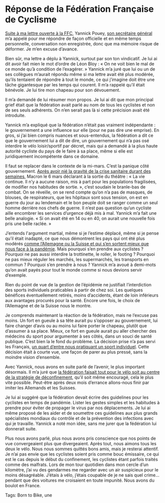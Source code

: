 # Réponse de la Fédération Française de Cyclisme

[Suite à ma lettre ouverte à la FFC](https://tcrouzet.com/2020/04/16/lettre-a-la-federation-francaise-de-cyclisme/), Yannick Pouey, [son secrétaire général](https://www.ffc.fr/la-federation/organisation/organigramme-be/) m’a appelé pour me répondre de façon officielle et en même temps personnelle, conversation non enregistrée, donc que ma mémoire risque de déformer. Je m’en excuse d’avance.<span id="more-54080"></span>

Bien sûr, ma lettre a déplu à Yannick, surtout par son ton vindicatif. Je lui ai dit avoir fait mien le mot d’ordre de Léon Bloy : « On ne voit bien le mal de ce monde qu’à condition de l’exagérer. » Yannick m’a juré que lui ou un de ses collègues m’aurait répondu même si ma lettre avait été plus modérée, qu’ils tentaient de répondre à tout le monde, ce qui j’imagine doit être une tâche gigantesque par les temps qui courent. Il m’a rappelé qu’il était bénévole. Je lui tire mon chapeau pour son dévouement.

Il m’a demandé de lui résumer mon propos. Je lui ai dit que mon principal grief était que la fédération avait parlé au nom de tous les cyclistes et non de ses seuls adhérents. On n’en serait pas là si cette précision avait été introduite.

Yannick m’a expliqué que la fédération n’était pas vraiment indépendante : le gouvernement a une influence sur elle (pour ne pas dire une emprise). En gros, si j’ai bien compris nuances et sous-entendus, la fédération a dit ce que le gouvernement lui a dit de dire, un gouvernement qui n’a pas osé interdire le vélo loisir/sportif par décret, mais qui a demandé à la plus haute autorité cycliste du pays de le faire à sa place, même si elle est juridiquement incompétente dans ce domaine.

Il faut se replacer dans le contexte de la mi-mars. C’est la panique côté gouvernement. [Après avoir nié la gravité de la crise sanitaire durant des semaines](https://tcrouzet.com/2020/04/05/pourquoi-le-confinement-etait-la-seule-strategie-possible/), Macron le 6 mars déclarant à la sortie du théâtre : « La vie continue. Il n’y a aucune raison, mis à part pour les populations fragilisées, de modifier nos habitudes de sortie. », c’est soudain le branle-bas de combat. On se réveille, on se rend compte qu’on n’a pas de masques, de blouses, de respirateurs, que les hôpitaux sont sous tension, on est en guerre du jour au lendemain et le bon peuple doit se ranger comme un seul homme derrière nos chefs de guerre. Il n’est pas question qu’un cycliste aille encombrer les services d’urgence déjà mis à mal. Yannick m’a fait une belle analogie. « Si on avait été en 14 ou en 40, on aurait une nouvelle fois pris une belle raclée. »

J’entends l'argument martial, même si je l’estime déplacé, même si je pense qu’il était inadapté, ce que nous démontrent les pays qui ont été plus modérés [comme l’Allemagne ou la Suisse et qui s’en sortent mieux que nous face à la pandémie](https://tcrouzet.com/2020/04/20/une-preuve-de-linutilite-du-confinement/). Mais pourquoi s’en prendre aux cyclistes ? Pourquoi ne pas aussi interdire la trottinette, le roller, le footing ? Pourquoi ne pas mieux réguler les marchés, les supermarchés, les transports en commun ? Pourquoi s’en prendre à nous ? Yannick m’a avoué à demi-mots qu’on avait payés pour tout le monde comme si nous devions servir d’exemple.

Rien du point de vue de la gestion de l’épidémie ne justifiait l’interdiction des sports individuels praticables à partir de chez soi. Les quelques bénéfices éventuellement retirés, moins d’accidents, étant de loin inférieurs aux avantages procurés pour la santé. Encore une fois, le choix de l’Allemagne et de la Suisse nous le montre.

Je comprends maintenant la réaction de la fédération, mais ne l’excuse pas moins. Un fort en gueule à sa tête aurait pu s’opposer au gouvernement, lui faire changer d’avis ou au moins lui faire porter le chapeau, plutôt que d’assumer à sa place. Mieux, ce fort en gueule aurait pu aller chercher des médecins du sport pour argumenter à ses côtés, dans un souci de santé publique. C’est bien la le fond du problème. La décision prise n’a pas servi les Français, [un quart d’entre nous pratiquant un sport individuel](https://www.3bikes.fr/2020/04/19/les-sportifs-les-incrimines-du-confinement/). Cette décision était à courte vue, une façon de parer au plus pressé, sans la moindre vision d’ensemble.

Avec Yannick, nous avons en suite parlé de l’avenir, le plus important désormais. Il m’a juré que [la fédération faisait tout pour le vélo soit au centre de la stratégie de déconfinement](https://www.bigbike-magazine.com/actu-la-ffc-va-elle-enfin-prendre-parti-pratiquants), qu’il soit même encouragé, cela le plus vite possible. Peut-être après deux mois d’errance allons-nous finir par imiter les Allemands et les Suisses.

Je lui ai suggéré que la fédération devait écrire des guidelines pour les cyclistes en temps de pandémie. Lister les gestes simples et les habitudes à prendre pour éviter de propager le virus par nos déplacements. Je lui ai même proposé de les aider et de soumettre ces guidelines aux plus grands spécialistes mondiaux du contrôle et de la prévention des infections avec qui je travaille. Yannick a noté mon idée, sans me jurer que la fédération lui donnerait suite.

Plus nous avons parlé, plus nous avons pris conscience que nos points de vue convergeaient plus que divergeaient. Après tout, nous aimons tous les deux le vélo. Nous nous sommes quittés bons amis, mais je resterai attentif. Je n’ai pas envie que les cyclistes soient pris comme bouc émissaire, ce qui est le cas depuis le début du confinement, les cyclistes étant parfois traités comme des malfrats. Lors de mon tour quotidien dans mon cercle d’un kilomètre, j’ai vu des gendarmes me regarder avec un air suspicieux pour le moins désagréable. J’étais à vélo, j’étais coupable de je ne sais quel crime… pendant que des voitures me croisaient en toute impunité. Nous avons du boulot en France.

Tags: Born to Bike, une